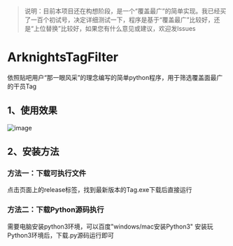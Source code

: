 >说明：目前本项目还在构想阶段，是一个“覆盖最广”的简单实现。我已经买了一百个初试号，决定详细测试一下，程序是基于“覆盖最广”比较好，还是“上位替换”比较好，如果您有什么意见或建议，欢迎发Issues  
# ArknightsTagFilter
依照贴吧用户“那一眼风采”的理念编写的简单python程序，用于筛选覆盖面最广的干员Tag
## 1、使用效果
![image](https://github.com/skjgsk/ArknightsTagFilter/blob/master/img/ex.png)  
## 2、安装方法
### 方法一：下载可执行文件  
点击页面上的release标签，找到最新版本的Tag.exe下载后直接运行
### 方法二：下载Python源码执行
需要电脑安装python3环境，可以百度"windows/mac安装Python3"
安装玩Python3环境后，下载.py源码运行即可
